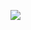 <a href="https://codeclimate.com/github/Il1ya1/project-lvl1-s462/maintainability"><img src="https://api.codeclimate.com/v1/badges/8a272d1ceb13a75793d2/maintainability" /></a>